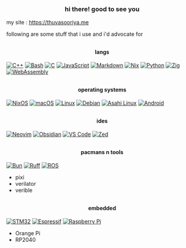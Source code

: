 <h3 align="center"> hi there! good to see you</h3>

my site : https://thuvasooriya.me

following are some stuff that i use and i'd advocate for

## <h4 align="center"> langs</h4>

[![C++](https://img.shields.io/badge/C++-%2300599C.svg?style=for-the-badge&logo=c%2B%2B&logoColor=white)](#)
[![Bash](https://img.shields.io/badge/Bash-4EAA25?style=for-the-badge&logo=gnubash&logoColor=fff)](#)
[![C](https://img.shields.io/badge/C-00599C?style=for-the-badge&logo=c&logoColor=white)](#)
[![JavaScript](https://img.shields.io/badge/JavaScript-F7DF1E?style=for-the-badge&logo=javascript&logoColor=000)](#)
[![Markdown](https://img.shields.io/badge/Markdown-%23000000.svg?style=for-the-badge&logo=markdown&logoColor=white)](#)
[![Nix](https://img.shields.io/badge/Nix-5277C3.svg?&style=for-the-badge&logo=NixOS&logoColor=white)](#)
[![Python](https://img.shields.io/badge/Python-FFD43B?style=for-the-badge&logo=python&logoColor=blue)](#)
[![Zig](https://img.shields.io/badge/zig-FFAD00?style=for-the-badge&logo=zig&logoColor=black&stringColor=black)](#)
[![WebAssembly](https://img.shields.io/badge/WebAssembly-654FF0?style=for-the-badge&logo=webassembly&logoColor=fff)](#)

## <h4 align="center">operating systems</h4>

[![NixOS](https://img.shields.io/badge/NixOS-5277C3?style=for-the-badge&logo=nixos&logoColor=fff)](#)
[![macOS](https://img.shields.io/badge/macOS-000000?style=for-the-badge&logo=apple&logoColor=F0F0F0)](#)
[![Linux](https://img.shields.io/badge/Linux-FCC624?style=for-the-badge&logo=linux&logoColor=black)](#)
[![Debian](https://img.shields.io/badge/Debian-A81D33?style=for-the-badge&logo=debian&logoColor=fff)](#)
[![Asahi Linux](https://img.shields.io/badge/Asahi%20Linux-A61200?style=for-the-badge&logo=asahilinux&logoColor=fff)](#)
[![Android](https://img.shields.io/badge/Android-3DDC84?style=for-the-badge&logo=android&logoColor=white)](#)

## <h4 align="center">ides</h4>

[![Neovim](https://img.shields.io/badge/Neovim-57A143?style=for-the-badge&logo=neovim&logoColor=fff)](#)
[![Obsidian](https://img.shields.io/badge/Obsidian-%23483699.svg?style=for-the-badge&logo=obsidian&logoColor=white)](#)
[![VS Code](https://custom-icon-badges.demolab.com/badge/Visual%20Studio%20Code-0078d7.svg?style=for-the-badge&logo=vsc&logoColor=white)](#)
[![Zed](https://img.shields.io/badge/Zed-white?style=for-the-badge&logo=zedindustries&logoColor=084CCF)](#)

## <h4 align="center">pacmans n tools</h4>

[![Bun](https://img.shields.io/badge/Bun-000?style=for-the-badge&logo=bun&logoColor=fff)](#)
[![Ruff](https://img.shields.io/badge/Ruff-fff?style=for-the-badge&logo=ruff&logoColor=000)](#)
[![ROS](https://img.shields.io/badge/ROS-22314E?style=for-the-badge&logo=ROS&logoColor=white)](#)

- pixi
- verilator
- verible

## <h4 align="center">embedded</h4>

[![STM32](https://img.shields.io/badge/STM-03234B?style=for-the-badge&logo=stmicroelectronics&logoColor=white)](#)
[![Espressif](https://img.shields.io/badge/espressif-E7352C?style=for-the-badge&logo=espressif&logoColor=white)](#)
[![Raspberry Pi](https://img.shields.io/badge/Raspberry%20Pi-A22846?style=for-the-badge&logo=Raspberry%20Pi&logoColor=white)](#)

- Orange Pi
- RP2040
